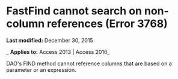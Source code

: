 
# FastFind cannot search on non-column references (Error 3768)

 **Last modified:** December 30, 2015

 _ **Applies to:** Access 2013 | Access 2016_

DAO's FIND method cannot reference columns that are based on a parameter or an expression.

